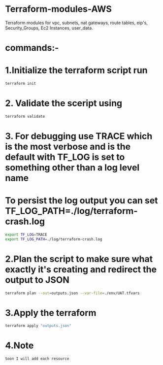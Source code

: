 # Terraform-modules-AWS
Terraform modules for vpc, subnets, nat gateways, route tables, eip's, Security_Groups, Ec2 Instances, user_data.

# commands:-
# 1.Initialize the terraform script run
```sh
terraform init
```

# 2. Validate the sceript using
``` sh
terraform validate
```
# 3. For debugging use TRACE which is the most verbose and is the default with TF_LOG is set to something other than a  log level name
#  To persist the log output you can set TF_LOG_PATH=./log/terraform-crash.log
``` sh
export TF_LOG=TRACE  
export TF_LOG_PATH=./log/terraform-crash.log
```

# 2.Plan the script to make sure what exactly it's creating and redirect the output to JSON
```sh
terraform plan --out=outputs.json --var-file=./env/UAT.tfvars
```
# 3.Apply the terraform  
```sh
terraform apply "outputs.json"
```
# 4.Note
```sh
Soon I will add each resource
```
